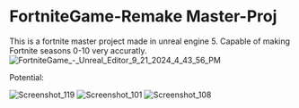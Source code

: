 # FortniteGame-Remake Master-Proj
This is a fortnite master project made in unreal engine 5. Capable of making Fortnite seasons 0-10 very accuratly.
![FortniteGame_-_Unreal_Editor_9_21_2024_4_43_56_PM](https://github.com/user-attachments/assets/0c4bfd67-9149-4ef4-bf5e-ee4242ddc5b4)

Potential:

![Screenshot_119](https://github.com/user-attachments/assets/e8478590-c2fd-4493-a655-eff74d0d2c75)
![Screenshot_101](https://github.com/user-attachments/assets/cbb41b9a-81f5-4d20-aeb8-9e305451a124)
![Screenshot_108](https://github.com/user-attachments/assets/00679e75-f075-47f5-b1ef-98c1e63553cd)
